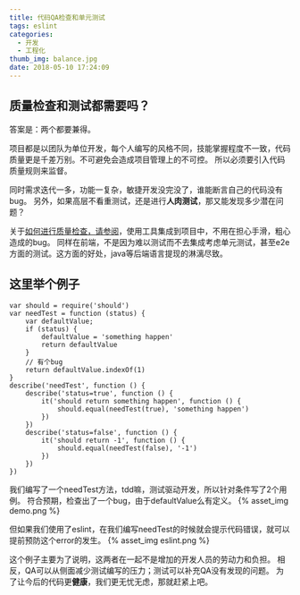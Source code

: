 ```yaml
---
title: 代码QA检查和单元测试
tags: eslint
categories:
  - 开发
  - 工程化
thumb_img: balance.jpg
date: 2018-05-10 17:24:09
---
```



## 质量检查和测试都需要吗？
答案是：两个都要兼得。

项目都是以团队为单位开发，每个人编写的风格不同，技能掌握程度不一致，代码质量更是千差万别。不可避免会造成项目管理上的不可控。
所以必须要引入代码质量规则来监督。

同时需求迭代一多，功能一复杂，敏捷开发没完没了，谁能断言自己的代码没有bug。
另外，如果高层不看重测试，还是进行**人肉测试**，那又能发现多少潜在问题？

关于[如何进行质量检查，请参阅](/2018/05/09/js-project-check/)，使用工具集成到项目中，不用在担心手滑，粗心造成的bug。
同样在前端，不是因为难以测试而不去集成考虑单元测试，甚至e2e方面的测试。这方面的好处，java等后端语言提现的淋漓尽致。

## 这里举个例子

````
var should = require('should')
var needTest = function (status) {
    var defaultValue;
    if (status) {
        defaultValue = 'something happen'
        return defaultValue
    }
    // 有个bug
    return defaultValue.indexOf(1)
}
describe('needTest', function () {
    describe('status=true', function () {
        it('should return something happen', function () {
            should.equal(needTest(true), 'something happen')
        })
    })
    describe('status=false', function () {
        it('should return -1', function () {
            should.equal(needTest(false), '-1')
        })
    })
})
````
我们编写了一个needTest方法，tdd嘛，测试驱动开发，所以针对条件写了2个用例。
符合预期，检查出了一个bug，由于defaultValue么有定义。
{% asset_img demo.png %}

但如果我们使用了eslint，在我们编写needTest的时候就会提示代码错误，就可以提前预防这个error的发生。
{% asset_img eslint.png %}

这个例子主要为了说明，这两者在一起不是增加的开发人员的劳动力和负担。
相反，QA可以从侧面减少测试编写的压力；测试可以补充QA没有发现的问题。
为了让今后的代码更**健康**，我们更无忧无虑，那就赶紧上吧。